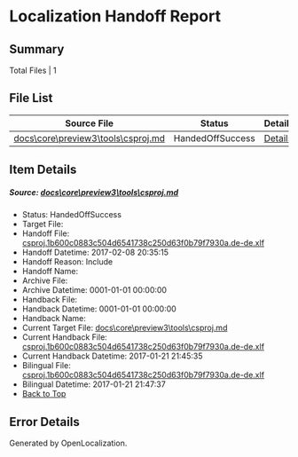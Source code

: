 # <a name='report-top'></a> Localization Handoff Report

## Summary
 Total Files | 1

## File List
 Source File | Status | Details 
 ----------- | ------ | ------- 
 [docs\core\preview3\tools\csproj.md](https://github.com/dotnet/docs/blob/0402707f98af8b716b041ba1260162cd227918cc/docs/core/preview3/tools/csproj.md) | HandedOffSuccess | [Details](#98f6ced2a199bdbe2f91f46e48ffd3ac52438cf859)

## Item Details
##### <a name='98f6ced2a199bdbe2f91f46e48ffd3ac52438cf859'></a> Source: [docs\core\preview3\tools\csproj.md](https://github.com/dotnet/docs/blob/0402707f98af8b716b041ba1260162cd227918cc/docs/core/preview3/tools/csproj.md)
* Status: HandedOffSuccess
* Target File: 
* Handoff File: [csproj.1b600c0883c504d6541738c250d63f0b79f7930a.de-de.xlf](https://github.com/dotnet/docs.handoff/blob/a05ec5a90c9bf11a6e9592c7587a580642511609/ol-handoff/dotnet/docs.de-de/master/dotnet-core/csproj.1b600c0883c504d6541738c250d63f0b79f7930a.de-de.xlf)
* Handoff Datetime: 2017-02-08 20:35:15
* Handoff Reason: Include
* Handoff Name: 
* Archive File: 
* Archive Datetime: 0001-01-01 00:00:00
* Handback File: 
* Handback Datetime: 0001-01-01 00:00:00
* Handback Name: 
* Current Target File: [docs\core\preview3\tools\csproj.md](https://github.com/dotnet/docs.de-de/blob/c5f98ed291aaa04599d4c59d804bdba4f0c15db9/docs/core/preview3/tools/csproj.md)
* Current Handback File: [csproj.1b600c0883c504d6541738c250d63f0b79f7930a.de-de.xlf](https://github.com/dotnet/docs.handback/blob/d6450e2c5e8c4689cd19fee3b172930668ebd036/ol-handback/dotnet/docs.de-de/master/dotnet-core/csproj.1b600c0883c504d6541738c250d63f0b79f7930a.de-de.xlf)
* Current Handback Datetime: 2017-01-21 21:45:35
* Bilingual File: [csproj.1b600c0883c504d6541738c250d63f0b79f7930a.de-de.xlf](https://github.com/dotnet/docs.handback/blob/d6450e2c5e8c4689cd19fee3b172930668ebd036/ol-handback/dotnet/docs.de-de/master/dotnet-core/csproj.1b600c0883c504d6541738c250d63f0b79f7930a.de-de.xlf)
* Bilingual Datetime: 2017-01-21 21:47:37
* [Back to Top](#report-top)


## Error Details

Generated by OpenLocalization.
